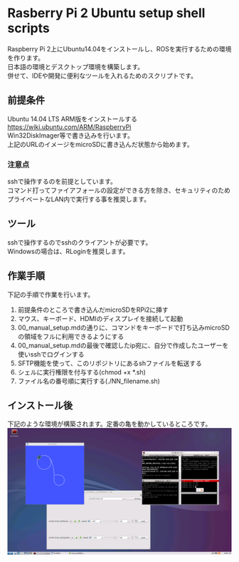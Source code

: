 # Rasberry Pi 2 Ubuntu setup shell scripts
Raspberry Pi 2上にUbuntu14.04をインストールし、ROSを実行するための環境を作ります。  
日本語の環境とデスクトップ環境を構築します。  
併せて、IDEや開発に便利なツールを入れるためのスクリプトです。  

## 前提条件
Ubuntu 14.04 LTS ARM版をインストールする  
https://wiki.ubuntu.com/ARM/RaspberryPi  
Win32DiskImager等で書き込みを行います。  
上記のURLのイメージをmicroSDに書き込んだ状態から始めます。

### 注意点
sshで操作するのを前提としています。  
コマンド打ってファイアフォールの設定ができる方を除き、セキュリティのためプライベートなLAN内で実行する事を推奨します。  

## ツール
sshで操作するのでsshのクライアントが必要です。  
Windowsの場合は、RLoginを推奨します。

## 作業手順
下記の手順で作業を行います。

1. 前提条件のところで書き込んだmicroSDをRPi2に挿す
2. マウス、キーボード、HDMIのディスプレイを接続して起動
3. 00_manual_setup.mdの通りに、コマンドをキーボードで打ち込みmicroSDの領域をフルに利用できるようにする
4. 00_manual_setup.mdの最後で確認したip宛に、自分で作成したユーザーを使いsshでログインする
5. SFTP機能を使って、このリポジトリにあるshファイルを転送する
6. シェルに実行権限を付与する(chmod +x *.sh)
7. ファイル名の番号順に実行する(./NN_filename.sh)

## インストール後
下記のような環境が構築されます。定番の亀を動かしているところです。  
![Desktop](./img/desktop.png "Desktop")
